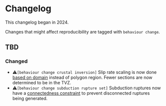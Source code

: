 # Changelog

This changelog began in 2024.

Changes that might affect reproducibility are tagged with `behaviour change`.

## TBD

### Changed

- ⚠️`[behaviour change crustal inversion]` Slip rate scaling is now done [based on domain](https://github.com/GNS-Science/nzshm-opensha/pull/345) instead of polygon region. Fewer sections are now determined to be in the TVZ.
- ⚠️`[behaviour change subduction rupture set]` Subduction ruptures now have a [connectedness constraint](https://github.com/GNS-Science/nzshm-opensha/pull/302) to prevent disconnected ruptures being generated. 